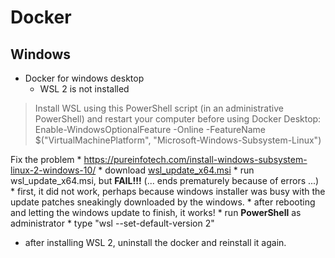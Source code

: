 # Docker


## Windows

  * Docker for windows desktop
    * WSL 2 is not installed
> Install WSL using this PowerShell script (in an administrative PowerShell) and restart your computer before using Docker Desktop: Enable-WindowsOptionalFeature -Online -FeatureName $("VirtualMachinePlatform", "Microsoft-Windows-Subsystem-Linux")

Fix the problem
    * https://pureinfotech.com/install-windows-subsystem-linux-2-windows-10/
      * download [wsl_update_x64.msi](https://wslstorestorage.blob.core.windows.net/wslblob/wsl_update_x64.msi)
      * run wsl_update_x64.msi, but **FAIL!!!** (... ends prematurely because of errors ...)
        * first, it did not work, perhaps because windows installer was busy with the update patches sneakingly downloaded by the windows.
        * after rebooting and letting the windows update to finish, it works!
      * run **PowerShell** as administrator
      * type "wsl --set-default-version 2"
      
  * after installing WSL 2, uninstall the docker and reinstall it again.
